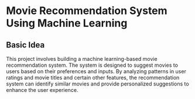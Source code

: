 # Movie Recommendation System Using Machine Learning

## Basic Idea
This project involves building a machine learning-based movie recommendation system. The system is designed to suggest movies to users based on their preferences and inputs. By analyzing patterns in user ratings and movie titles and certain other features, the recommendation system can identify similar movies and provide personalized suggestions to enhance the user experience.
